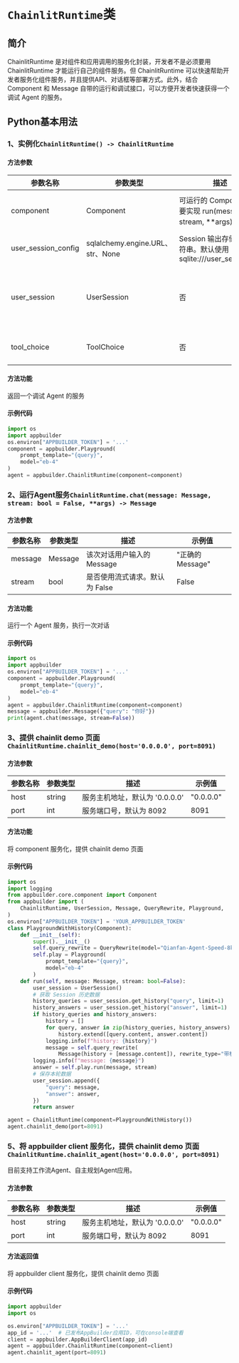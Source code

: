 # `ChainlitRuntime`类

## 简介

ChainlitRuntime 是对组件和应用调用的服务化封装，开发者不是必须要用 ChainlitRuntime 才能运行自己的组件服务。但 ChainlitRuntime 可以快速帮助开发者服务化组件服务，并且提供API、对话框等部署方式。此外，结合 Component 和 Message 自带的运行和调试接口，可以方便开发者快速获得一个调试 Agent 的服务。


## Python基本用法

### 1、实例化`ChainlitRuntime() -> ChainlitRuntime`

#### 方法参数

| 参数名称   | 参数类型   | 描述         | 示例值       |
|--------|--------|------------|-----------|
| component | Component | 可运行的 Component,需要实现 run(message, stream, **args) 方法  | "正确的component组件或client" |
| user_session_config | sqlalchemy.engine.URL、str、None | Session 输出存储配置字符串。默认使用 sqlite:///user_session.db | "正确的存储配置字符串" |
| user_session| UserSession | 否 | 用户会话管理器，如果不指定则自动生成一个默认的 UserSession | UserSession(user_session_config) |
| tool_choice| ToolChoice| 否 | 可用于Agent强制执行的组件工具 |  |

#### 方法功能

返回一个调试 Agent 的服务

#### 示例代码

```python
import os
import appbuilder
os.environ["APPBUILDER_TOKEN"] = '...'
component = appbuilder.Playground(
    prompt_template="{query}",
    model="eb-4"
)
agent = appbuilder.ChainlitRuntime(component=component)
```

### 2、运行Agent服务`ChainlitRuntime.chat(message: Message, stream: bool = False, **args) -> Message`

#### 方法参数

| 参数名称   | 参数类型   | 描述         | 示例值       |
|--------|--------|------------|-----------|
| message | Message | 该次对话用户输入的 Message | "正确的Message" |
| stream | bool | 是否使用流式请求。默认为 False | False |

#### 方法功能

运行一个 Agent 服务，执行一次对话

#### 示例代码

```python
import os
import appbuilder
os.environ["APPBUILDER_TOKEN"] = '...'
component = appbuilder.Playground(
    prompt_template="{query}",
    model="eb-4"
)
agent = appbuilder.ChainlitRuntime(component=component)
message = appbuilder.Message({"query": "你好"})
print(agent.chat(message, stream=False))
```

### 3、提供 chainlit demo 页面`ChainlitRuntime.chainlit_demo(host='0.0.0.0', port=8091)`


#### 方法参数

| 参数名称   | 参数类型   | 描述         | 示例值       |
|--------|--------|------------|-----------|
| host | string | 服务主机地址，默认为 '0.0.0.0' | "0.0.0.0" |
| port | int | 服务端口号，默认为 8092 | 8091 |

#### 方法功能

将 component 服务化，提供 chainlit demo 页面

#### 示例代码

```python
import os
import logging
from appbuilder.core.component import Component
from appbuilder import (
    ChainlitRuntime, UserSession, Message, QueryRewrite, Playground,
)
os.environ["APPBUILDER_TOKEN"] = 'YOUR_APPBUILDER_TOKEN'
class PlaygroundWithHistory(Component):
    def __init__(self):
        super().__init__()
        self.query_rewrite = QueryRewrite(model="Qianfan-Agent-Speed-8k")
        self.play = Playground(
            prompt_template="{query}",
            model="eb-4"
        )
    def run(self, message: Message, stream: bool=False):
        user_session = UserSession()
        # 获取 Session 历史数据
        history_queries = user_session.get_history("query", limit=1)
        history_answers = user_session.get_history("answer", limit=1)
        if history_queries and history_answers:
            history = []
            for query, answer in zip(history_queries, history_answers):
                history.extend([query.content, answer.content])
            logging.info(f"history: {history}")
            message = self.query_rewrite(
                Message(history + [message.content]), rewrite_type="带机器人回复")
        logging.info(f"message: {message}") 
        answer = self.play.run(message, stream)
        # 保存本轮数据
        user_session.append({
            "query": message,
            "answer": answer,
        }) 
        return answer

agent = ChainlitRuntime(component=PlaygroundWithHistory())
agent.chainlit_demo(port=8091)
```

### 5、将 appbuilder client 服务化，提供 chainlit demo 页面`ChainlitRuntime.chainlit_agent(host='0.0.0.0', port=8091)`
目前支持工作流Agent、自主规划Agent应用。

#### 方法参数

| 参数名称   | 参数类型   | 描述         | 示例值       |
|--------|--------|------------|-----------|
| host | string | 服务主机地址，默认为 '0.0.0.0' | "0.0.0.0" |
| port | int | 服务端口号，默认为 8092 | 8091 |

#### 方法返回值

将 appbuilder client 服务化，提供 chainlit demo 页面

#### 示例代码

```python
import appbuilder
import os

os.environ["APPBUILDER_TOKEN"] = '...'
app_id = '...'  # 已发布AppBuilder应用ID，可在console端查看
client = appbuilder.AppBuilderClient(app_id)
agent = appbuilder.ChainlitRuntime(component=client)
agent.chainlit_agent(port=8091)
```
